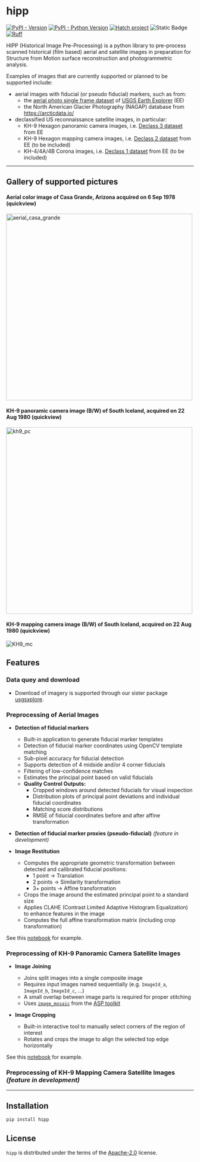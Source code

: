 # hipp

[![PyPI - Version](https://img.shields.io/pypi/v/hipp.svg)](https://pypi.org/project/hipp)
[![PyPI - Python Version](https://img.shields.io/pypi/pyversions/hipp.svg)](https://pypi.org/project/hipp)
[![Hatch project](https://img.shields.io/badge/%F0%9F%A5%9A-Hatch-4051b5.svg)](https://github.com/pypa/hatch)
![Static Badge](https://img.shields.io/badge/type%20checked-mypy-039dfc)
[![Ruff](https://img.shields.io/endpoint?url=https://raw.githubusercontent.com/astral-sh/ruff/main/assets/badge/v2.json)](https://github.com/astral-sh/ruff)

HIPP (Historical Image Pre-Processing) is a python library to pre-process scanned historical (film based) aerial and satellite images in preparation for Structure from Motion surface reconstruction and photogrammetric analysis.

Examples of images that are currently supported or planned to be supported include:
- aerial images with fiducial (or pseudo fiducial) markers, such as from:
  - the [aerial photo single frame dataset](https://doi.org//10.5066/F7610XKM) of [USGS Earth Explorer](https://earthexplorer.usgs.gov/) (EE)
  - the North American Glacier Photography (NAGAP) database from https://arcticdata.io/
- declassified US reconnaissance satellite images, in particular:
  - KH-9 Hexagon panoramic camera images, i.e. [Declass 3 dataset](https://doi.org/10.5066/F7WD3Z10) from EE
  - KH-9 Hexagon mapping camera images, i.e. [Declass 2 dataset](https://doi.org/10.5066/F74X5684) from EE (to be included)
  - KH-4/4A/4B Corona images, i.e. [Declass 1 dataset](https://doi.org/10.5066/F78P5XZM) from EE (to be included)

-----

## Gallery of supported pictures

#### Aerial color image of Casa Grande, Arizona acquired on 6 Sep 1978 (quickview)
<img src="https://ims.cr.usgs.gov/browse/aircraft/phoenix/aerial/3DTQ/3DTQ06031/3DTQ06031_006.jpg" alt="aerial_casa_grande" width="500"/>
<!-- ![image](https://ims.cr.usgs.gov/browse/aircraft/phoenix/aerial/3DTQ/3DTQ06031/3DTQ06031_006.jpg) -->

#### KH-9 panoramic camera image (B/W) of South Iceland, acquired on 22 Aug 1980 (quickview)
<img src="https://ims.cr.usgs.gov/browse/declass3/1216-2/00533/A/D3C1216-200533A023.jpg" alt="kh9_pc" width="500"/>
<!-- ![KH9_pc](https://ims.cr.usgs.gov/browse/declass3/1216-2/00533/A/D3C1216-200533A023.jpg) -->

#### KH-9 mapping camera image (B/W) of South Iceland, acquired on 22 Aug 1980 (quickview)
![KH9_mc](https://ims.cr.usgs.gov/browse/declassii/1216-5/00280/DZB1216-500280L004001-00147.jpg)


## Features

### Data quey and download 

- Download of imagery is supported through our sister package [usgsxplore](https://github.com/adehecq/usgs_explorer).

### Preprocessing of Aerial Images

- **Detection of fiducial markers**
  - Built-in application to generate fiducial marker templates
  - Detection of fiducial marker coordinates using OpenCV template matching
  - Sub-pixel accuracy for fiducial detection
  - Supports detection of 4 midside and/or 4 corner fiducials
  - Filtering of low-confidence matches
  - Estimates the principal point based on valid fiducials
  - **Quality Control Outputs:**
    - Cropped windows around detected fiducials for visual inspection
    - Distribution plots of principal point deviations and individual fiducial coordinates
    - Matching score distributions
    - RMSE of fiducial coordinates before and after affine transformation

- **Detection of fiducial marker proxies (pseudo-fiducial)** *(feature in development)*

- **Image Restitution**
  - Computes the appropriate geometric transformation between detected and calibrated fiducial positions:
    - 1 point → Translation
    - 2 points → Similarity transformation
    - 3+ points → Affine transformation
  - Crops the image around the estimated principal point to a standard size
  - Applies CLAHE (Contrast Limited Adaptive Histogram Equalization) to enhance features in the image
  - Computes the full affine transformation matrix (including crop transformation)

See this [notebook](notebooks/aerial_preprocessing.ipynb) for example.

### Preprocessing of KH-9 Panoramic Camera Satellite Images

- **Image Joining**
  - Joins split images into a single composite image
  - Requires input images named sequentially (e.g. `ImageId_a`, `ImageId_b`, `ImageId_c`, …)
  - A small overlap between image parts is required for proper stitching
  - Uses [`image_mosaic`](https://stereopipeline.readthedocs.io/en/latest/tools/image_mosaic.html) from the [ASP toolkit](https://stereopipeline.readthedocs.io/en/latest/introduction.html)

- **Image Cropping**
  - Built-in interactive tool to manually select corners of the region of interest
  - Rotates and crops the image to align the selected top edge horizontally

See this [notebook](notebooks/kh9pc_preprocessing.ipynb) for example.

### Preprocessing of KH-9 Mapping Camera Satellite Images *(feature in development)*



-----

## Installation

```bash
pip install hipp
```

## License

`hipp` is distributed under the terms of the [Apache-2.0](https://spdx.org/licenses/Apache-2.0.html) license.
